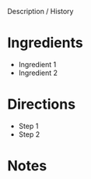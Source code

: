 Description / History

Ingredients
===========

* Ingredient 1
* Ingredient 2

Directions
==========

* Step 1
* Step 2

Notes
=====
